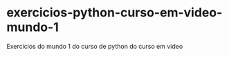# exercicios-python-curso-em-video-mundo-1
 Exercicios do mundo 1 do curso de python do curso em video
